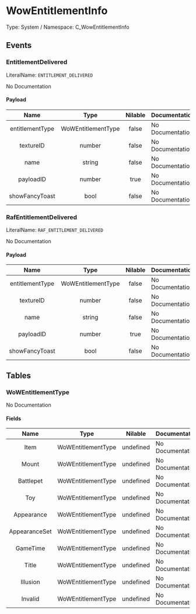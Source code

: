 # WowEntitlementInfo

Type: System / Namespace: C_WowEntitlementInfo

## Events

### EntitlementDelivered
LiteralName: `ENTITLEMENT_DELIVERED`

No Documentation

#### Payload
|Name|Type|Nilable|Documentation|
|:---:|:---:|:---:|:---|
|entitlementType|WoWEntitlementType|false|No Documentation|
|textureID|number|false|No Documentation|
|name|string|false|No Documentation|
|payloadID|number|true|No Documentation|
|showFancyToast|bool|false|No Documentation|
### RafEntitlementDelivered
LiteralName: `RAF_ENTITLEMENT_DELIVERED`

No Documentation

#### Payload
|Name|Type|Nilable|Documentation|
|:---:|:---:|:---:|:---|
|entitlementType|WoWEntitlementType|false|No Documentation|
|textureID|number|false|No Documentation|
|name|string|false|No Documentation|
|payloadID|number|true|No Documentation|
|showFancyToast|bool|false|No Documentation|
## Tables

### WoWEntitlementType

No Documentation

#### Fields
|Name|Type|Nilable|Documentation|
|:---:|:---:|:---:|:---|
|Item|WoWEntitlementType|undefined|No Documentation|
|Mount|WoWEntitlementType|undefined|No Documentation|
|Battlepet|WoWEntitlementType|undefined|No Documentation|
|Toy|WoWEntitlementType|undefined|No Documentation|
|Appearance|WoWEntitlementType|undefined|No Documentation|
|AppearanceSet|WoWEntitlementType|undefined|No Documentation|
|GameTime|WoWEntitlementType|undefined|No Documentation|
|Title|WoWEntitlementType|undefined|No Documentation|
|Illusion|WoWEntitlementType|undefined|No Documentation|
|Invalid|WoWEntitlementType|undefined|No Documentation|